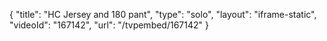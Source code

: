 {
    "title": "HC Jersey and 180 pant",
    "type": "solo",
    "layout": "iframe-static",
    "videoId": "167142",
    "url": "\/tvpembed\/167142"
}